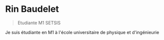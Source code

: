 # Rin Baudelet
> Etudiante M1 SETSIS

Je suis étudiante en M1 à l'école universitaire de physique et d'ingénieurie
